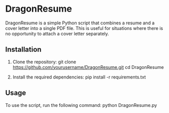 # DragonResume

DragonResume is a simple Python script that combines a resume and a cover letter into a single PDF file. This is useful for situations where there is no opportunity to attach a cover letter separately.

## Installation

1. Clone the repository:
    git clone https://github.com/yourusername/DragonResume.git
    cd DragonResume
    

2. Install the required dependencies:
    pip install -r requirements.txt
  

## Usage

To use the script, run the following command:
python DragonResume.py

